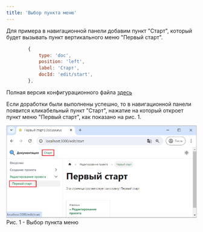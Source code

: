 ```yaml
---
title: 'Выбор пункта меню'
---
```


Для примера в навигационной панели добавим пункт "Старт", который будет вызывать пункт вертикального меню "Первый старт".

```js title="docusaurus.config.js" 
        { 
            type: 'doc',
            position: 'left',
            label: 'Старт',
            docId: 'edit/start',
        },
```

Полная версия конфигурационного файла [здесь](pathname:///files/docusaurus.config_navbar_menu.txt)

Если доработки были выполнены успешно, то в навигационной панели появится кликабельный пункт "Старт", 
нажатие на который откроет пункт меню "Первый старт", как показано на рис. 1.

![](img/start1.png)  
Рис. 1 - Выбор пункта меню 

